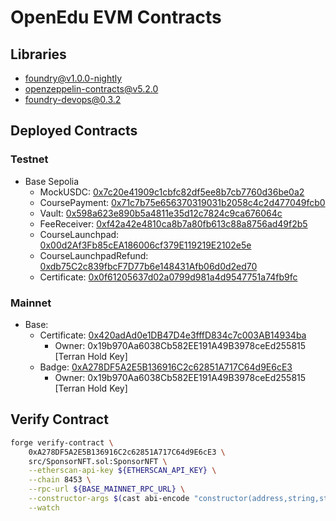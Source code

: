 # OpenEdu EVM Contracts

## Libraries
- foundry@v1.0.0-nightly
- openzeppelin-contracts@v5.2.0
- foundry-devops@0.3.2

## Deployed Contracts
### Testnet
- Base Sepolia
  - MockUSDC: [0x7c20e41909c1cbfc82df5ee8b7cb7760d36be0a2](https://sepolia.basescan.org/address/0x7c20e41909c1cbfc82df5ee8b7cb7760d36be0a2)
  - CoursePayment: [0x71c7b75e656370319031b2058c4c2d477049fcb0](https://sepolia.basescan.org/address/0x71c7b75e656370319031b2058c4c2d477049fcb0)
  - Vault: [0x598a623e890b5a4811e35d12c7824c9ca676064c](https://sepolia.basescan.org/address/0x598a623e890b5a4811e35d12c7824c9ca676064c)
  - FeeReceiver: [0xf42a42e4810ca8b7a80fb613c88a8756ad49f2b5](https://sepolia.basescan.org/address/0xf42a42e4810ca8b7a80fb613c88a8756ad49f2b5)
  - CourseLaunchpad: [0x00d2Af3Fb85cEA186006cf379E119219E2102e5e](https://sepolia.basescan.org/address/0x00d2af3fb85cea186006cf379e119219e2102e5e)
  - CourseLaunchpadRefund: [0xdb75C2c839fbcF7D77b6e148431Afb06d0d2ed70](https://sepolia.basescan.org/address/0xdb75c2c839fbcf7d77b6e148431afb06d0d2ed70)
  - Certificate: [0x0f61205637d02a0799d981a4d9547751a74fb9fc](https://sepolia.basescan.org/address/0x0f61205637d02a0799d981a4d9547751a74fb9fc)
  
### Mainnet

- Base:
  - Certificate: [0x420adAd0e1DB47D4e3fffD834c7c003AB14934ba](https://basescan.org/address/0x420adAd0e1DB47D4e3fffD834c7c003AB14934ba)
    - Owner: 0x19b970Aa6038Cb582EE191A49B3978ceEd255815 [Terran Hold Key]
  - Badge: [0xA278DF5A2E5B136916C2c62851A717C64d9E6cE3](https://basescan.org/address/0xA278DF5A2E5B136916C2c62851A717C64d9E6cE3)
    - Owner: 0x19b970Aa6038Cb582EE191A49B3978ceEd255815 [Terran Hold Key]
    

## Verify Contract

```bash
forge verify-contract \
    0xA278DF5A2E5B136916C2c62851A717C64d9E6cE3 \
    src/SponsorNFT.sol:SponsorNFT \
    --etherscan-api-key ${ETHERSCAN_API_KEY} \
    --chain 8453 \
    --rpc-url ${BASE_MAINNET_RPC_URL} \
    --constructor-args $(cast abi-encode "constructor(address,string,string)" 0x19b970Aa6038Cb582EE191A49B3978ceEd255815 "OpenEdu Badge" "OEB") \
    --watch
```
